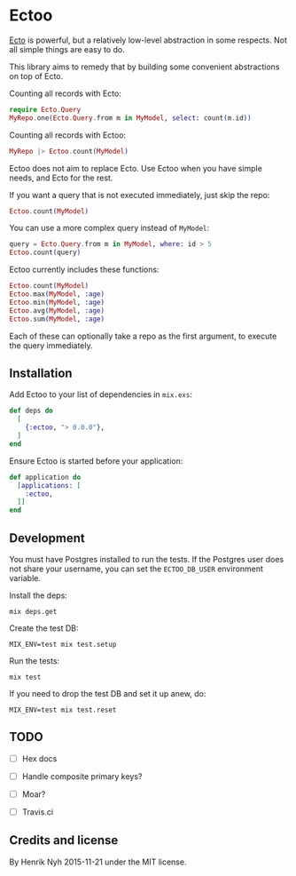 # Ectoo

[Ecto](https://github.com/elixir-lang/ecto) is powerful, but a relatively low-level abstraction in some respects. Not all simple things are easy to do.

This library aims to remedy that by building some convenient abstractions on top of Ecto.

Counting all records with Ecto:

``` elixir
require Ecto.Query
MyRepo.one(Ecto.Query.from m in MyModel, select: count(m.id))
```

Counting all records with Ectoo:

``` elixir
MyRepo |> Ectoo.count(MyModel)
```

Ectoo does not aim to replace Ecto. Use Ectoo when you have simple needs, and Ecto for the rest.

If you want a query that is not executed immediately, just skip the repo:

``` elixir
Ectoo.count(MyModel)
```

You can use a more complex query instead of `MyModel`:

``` elixir
query = Ecto.Query.from m in MyModel, where: id > 5
Ectoo.count(query)
```

Ectoo currently includes these functions:

``` elixir
Ectoo.count(MyModel)
Ectoo.max(MyModel, :age)
Ectoo.min(MyModel, :age)
Ectoo.avg(MyModel, :age)
Ectoo.sum(MyModel, :age)
```

Each of these can optionally take a repo as the first argument, to execute the query immediately.


## Installation

Add Ectoo to your list of dependencies in `mix.exs`:

``` elixir
def deps do
  [
    {:ectoo, "> 0.0.0"},
  ]
end
```

Ensure Ectoo is started before your application:

``` elixir
def application do
  [applications: [
    :ectoo,
  ]]
end
```


## Development

You must have Postgres installed to run the tests. If the Postgres user does not share your username, you can set the `ECTOO_DB_USER` environment variable.

Install the deps:

    mix deps.get

Create the test DB:

    MIX_ENV=test mix test.setup

Run the tests:

    mix test

If you need to drop the test DB and set it up anew, do:

    MIX_ENV=test mix test.reset


## TODO

- [ ] Hex docs
- [ ] Handle composite primary keys?
- [ ] Moar?
- [ ] Travis.ci


## Credits and license

By Henrik Nyh 2015-11-21 under the MIT license.
